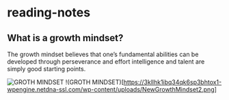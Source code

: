 # reading-notes

## What is a growth mindset?

The growth mindset believes that one’s fundamental abilities can be developed through perseverance and effort
 intelligence and talent are simply good starting points.
 
![GROTH MINDSET](https://3kllhk1ibq34qk6sp3bhtox1-wpengine.netdna-ssl.com/wp-content/uploads/NewGrowthMindset2.png)
!(GROTH MINDSET)[https://3kllhk1ibq34qk6sp3bhtox1-wpengine.netdna-ssl.com/wp-content/uploads/NewGrowthMindset2.png]
